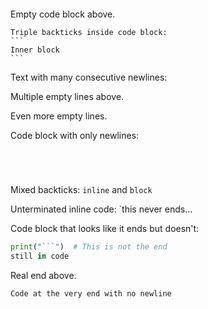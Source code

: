 ```
```

Empty code block above.

```````
Triple backticks inside code block:
```
Inner block
```
```````

Text with many consecutive newlines:




Multiple empty lines above.





Even more empty lines.

Code block with only newlines:
```




```

Mixed backticks:
`` inline `` and ```block```

Unterminated inline code: `this never ends...

Code block that looks like it ends but doesn't:
```python
print("```")  # This is not the end
still in code
```

Real end above.

```
Code at the very end with no newline